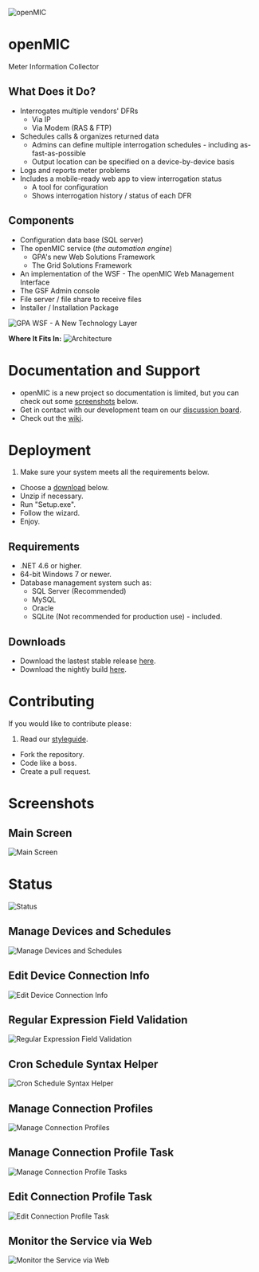 ![openMIC](https://raw.githubusercontent.com/GridProtectionAlliance/openMIC/master/Source/Documentation/Readme%20files/openMIC%20logo.png)

# openMIC

Meter Information Collector

## What Does it Do?

* Interrogates multiple vendors' DFRs
  * Via IP
  * Via Modem (RAS & FTP)
* Schedules calls & organizes returned data
  * Admins can define multiple interrogation schedules - including as-fast-as-possible
  * Output location can be specified on a device-by-device basis
* Logs and reports meter problems
* Includes a mobile-ready web app to view interrogation status
  * A tool for configuration
  * Shows interrogation history / status of each DFR

## Components

* Configuration data base (SQL server)
* The openMIC service (*the automation engine*)
  * GPA's new Web Solutions Framework
  * The Grid Solutions Framework
* An implementation of the WSF - The openMIC Web Management Interface
* The GSF Admin console
* File server / file share to receive files
* Installer / Installation Package

![GPA WSF - A New Technology Layer](https://raw.githubusercontent.com/GridProtectionAlliance/openMIC/master/Source/Documentation/Readme%20files/GPA%20WSF.png)


**Where It Fits In:**
![Architecture](http://www.gridprotectionalliance.org/images/products/PQ%20Tool%20Suite.png)


# Documentation and Support

* openMIC is a new project so documentation is limited, but you can check out some [screenshots](#screenshots) below.
* Get in contact with our development team on our [discussion board](http://discussions.gridprotectionalliance.org/c/gpa-products/openmic).
* Check out the [wiki](https://gridprotectionalliance.org/wiki/doku.php?id=openmic:overview).

# Deployment

1. Make sure your system meets all the requirements below.
* Choose a [download](#downloads) below.
* Unzip if necessary.
* Run "Setup.exe".
* Follow the wizard.
* Enjoy.

## Requirements

* .NET 4.6 or higher.
* 64-bit Windows 7 or newer.
* Database management system such as:
  * SQL Server (Recommended)
  * MySQL
  * Oracle
  * SQLite (Not recommended for production use) - included.

## Downloads
* Download the lastest stable release [here](https://github.com/GridProtectionAlliance/openMIC/releases).
* Download the nightly build [here](http://www.gridprotectionalliance.org/nightlybuilds/openMIC/Beta/Setup.zip).

# Contributing
If you would like to contribute please:

1. Read our [styleguide](https://www.gridprotectionalliance.org/docs/GPA_Coding_Guidelines_2011_03.pdf).
* Fork the repository.
* Code like a boss.
* Create a pull request.

# Screenshots

## Main Screen

![Main Screen](https://raw.githubusercontent.com/GridProtectionAlliance/openMIC/master/Source/Documentation/Readme%20files/Main%20Screen.png)

# Status

![Status](https://raw.githubusercontent.com/GridProtectionAlliance/openMIC/master/Source/Documentation/Readme%20files/openMIC%20Status.PNG)

## Manage Devices and Schedules

![Manage Devices and Schedules](https://raw.githubusercontent.com/GridProtectionAlliance/openMIC/master/Source/Documentation/Readme%20files/Manage%20Devices%20and%20Schedules.png)

## Edit Device Connection Info

![Edit Device Connection Info](https://raw.githubusercontent.com/GridProtectionAlliance/openMIC/master/Source/Documentation/Readme%20files/Edit%20Device%20Connection%20Info.png)

## Regular Expression Field Validation

![Regular Expression Field Validation](https://raw.githubusercontent.com/GridProtectionAlliance/openMIC/master/Source/Documentation/Readme%20files/Regular%20Expression%20Field%20Validation.png)

## Cron Schedule Syntax Helper

![Cron Schedule Syntax Helper](https://raw.githubusercontent.com/GridProtectionAlliance/openMIC/master/Source/Documentation/Readme%20files/Cron%20Schedule%20Syntax%20Helper.png)

## Manage Connection Profiles

![Manage Connection Profiles](https://raw.githubusercontent.com/GridProtectionAlliance/openMIC/master/Source/Documentation/Readme%20files/Manage%20Connection%20Profiles.png)

## Manage Connection Profile Task

![Manage Connection Profile Tasks](https://raw.githubusercontent.com/GridProtectionAlliance/openMIC/master/Source/Documentation/Readme%20files/Manage%20Connection%20Profile%20Task.png)

## Edit Connection Profile Task

![Edit Connection Profile Task](https://raw.githubusercontent.com/GridProtectionAlliance/openMIC/master/Source/Documentation/Readme%20files/Edit%20Connection%20Profile%20Task.png)

## Monitor the Service via Web

![Monitor the Service via Web](https://raw.githubusercontent.com/GridProtectionAlliance/openMIC/master/Source/Documentation/Readme%20files/Monitor%20the%20Service%20via%20Web.png)
